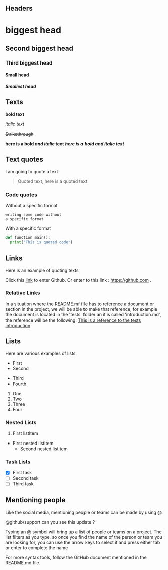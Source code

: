 ## Headers
# biggest head
## Second biggest head
### Third biggest head
#### Small head
##### Smallest head

## Texts
__bold text__

_italic text_

~~Strikethrough~~

__here is a bold _and italic_ text__
___here is a bold and italic text___

## Text quotes
I am going to quote a text
> Quoted text, here is a quoted text

### Code quotes
Without a specific format
```
writing some code without
a specific format
```
With a specific format
```python
def function main():
  print("This is quoted code")
```
## Links
Here is an example of quoting texts

Click this [link](https://github.com)
to enter Github. Or enter to this link : https://github.com .

### Relative Links
In a situation where the README.mf file has to reference a document or section in the project, we will be able to make that reference, for example the document is located in the 'tests' folder an it is called 'introduction.md', the reference will be the following:
[This is a reference to the tests introduction](tests/introduction.md)

## Lists
Here are various examples of lists.
- First
- Second
* Third
* Fourth

1. One
2. Two
3. Three
4. Four

### Nested Lists
1. First listItem
  * First nested listItem
    * Second nested listItem

### Task Lists
- [x] First task
- [ ] Second task
- [ ] Third task

## Mentioning people
Like the social media, mentioning people or teams can be made by using @.

@github/support can you see this update ?

Typing an @ symbol will bring up a list of people or teams on a project. The list filters as you type, so once you find the name of the person or team you are looking for, you can use the arrow keys to select it and press either tab or enter to complete the name

For more syntax tools, follow the GitHub document mentioned in the README.md
file.
